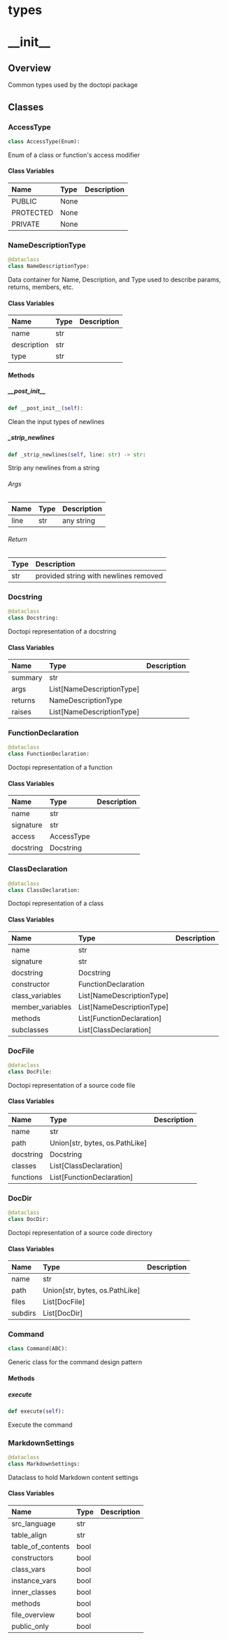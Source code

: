 
types
=====

# \_\_init\_\_

## Overview


Common types used by the doctopi package


## Classes

### AccessType


```python
class AccessType(Enum):
```

Enum of a class or function's access modifier
#### Class Variables

|Name|Type|Description|
| :--- | :--- | :--- |
|PUBLIC|None||
|PROTECTED|None||
|PRIVATE|None||

### NameDescriptionType


```python
@dataclass
class NameDescriptionType:
```

Data container for Name, Description, and Type used to describe
params, returns, members, etc.
#### Class Variables

|Name|Type|Description|
| :--- | :--- | :--- |
|name|str||
|description|str||
|type|str||

#### Methods

##### \_\_post\_init\_\_


```python
def __post_init__(self):
```

Clean the input types of newlines
##### \_strip\_newlines


```python
def _strip_newlines(self, line: str) -> str:
```

Strip any newlines from a string

###### Args

|Name|Type|Description|
| :--- | :--- | :--- |
|line|str|any string|

###### Return

|Type|Description|
| :--- | :--- |
|str|provided string with newlines removed|

### Docstring


```python
@dataclass
class Docstring:
```

Doctopi representation of a docstring
#### Class Variables

|Name|Type|Description|
| :--- | :--- | :--- |
|summary|str||
|args|List[NameDescriptionType]||
|returns|NameDescriptionType||
|raises|List[NameDescriptionType]||

### FunctionDeclaration


```python
@dataclass
class FunctionDeclaration:
```

Doctopi representation of a function
#### Class Variables

|Name|Type|Description|
| :--- | :--- | :--- |
|name|str||
|signature|str||
|access|AccessType||
|docstring|Docstring||

### ClassDeclaration


```python
@dataclass
class ClassDeclaration:
```

Doctopi representation of a class
#### Class Variables

|Name|Type|Description|
| :--- | :--- | :--- |
|name|str||
|signature|str||
|docstring|Docstring||
|constructor|FunctionDeclaration||
|class_variables|List[NameDescriptionType]||
|member_variables|List[NameDescriptionType]||
|methods|List[FunctionDeclaration]||
|subclasses|List[ClassDeclaration]||

### DocFile


```python
@dataclass
class DocFile:
```

Doctopi representation of a source code file
#### Class Variables

|Name|Type|Description|
| :--- | :--- | :--- |
|name|str||
|path|Union[str, bytes, os.PathLike]||
|docstring|Docstring||
|classes|List[ClassDeclaration]||
|functions|List[FunctionDeclaration]||

### DocDir


```python
@dataclass
class DocDir:
```

Doctopi representation of a source code directory
#### Class Variables

|Name|Type|Description|
| :--- | :--- | :--- |
|name|str||
|path|Union[str, bytes, os.PathLike]||
|files|List[DocFile]||
|subdirs|List[DocDir]||

### Command


```python
class Command(ABC):
```

Generic class for the command design pattern
#### Methods

##### execute


```python
def execute(self):
```

Execute the command
### MarkdownSettings


```python
@dataclass
class MarkdownSettings:
```

Dataclass to hold Markdown content settings
#### Class Variables

|Name|Type|Description|
| :--- | :--- | :--- |
|src_language|str||
|table_align|str||
|table_of_contents|bool||
|constructors|bool||
|class_vars|bool||
|instance_vars|bool||
|inner_classes|bool||
|methods|bool||
|file_overview|bool||
|public_only|bool||
